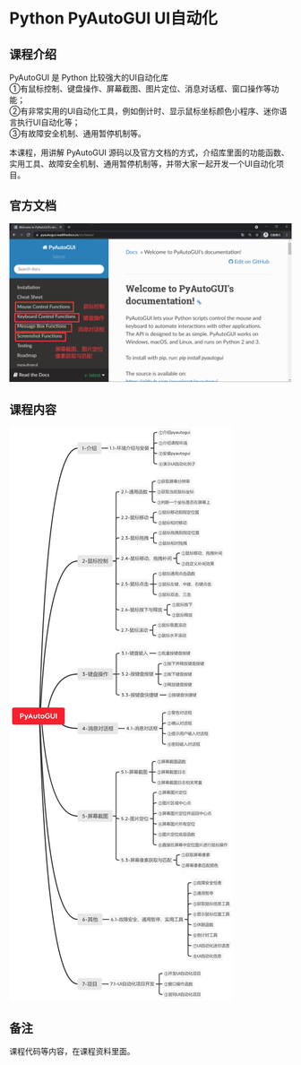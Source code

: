 Python PyAutoGUI UI自动化
========================

课程介绍
-------

PyAutoGUI 是 Python 比较强大的UI自动化库  
①有鼠标控制、键盘操作、屏幕截图、图片定位、消息对话框、窗口操作等功能；  
②有非常实用的UI自动化工具，例如倒计时、显示鼠标坐标颜色小程序、迷你语言执行UI自动化等；  
③有故障安全机制、通用暂停机制等。

本课程，用讲解 PyAutoGUI 源码以及官方文档的方式，介绍库里面的功能函数、实用工具、故障安全机制、通用暂停机制等，并带大家一起开发一个UI自动化项目。

官方文档
-------

![官方文档](官方文档.png)

课程内容
-------

![课程内容](课程内容.jpg)

备注
----

课程代码等内容，在课程资料里面。
